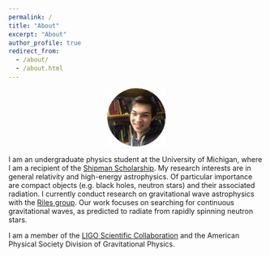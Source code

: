 ```yaml
---
permalink: /
title: "About"
excerpt: "About"
author_profile: true
redirect_from: 
  - /about/
  - /about.html
---
```

<p align="center"><img src = "/images/grantweldon.jpg" height="115" width="115"></p>


I am an undergraduate physics student at the University of Michigan, where I am a recipient of the <a href="https://shipmansociety.com/about-us/">Shipman Scholarship</a>. My research interests are in general relativity and high-energy astrophysics. Of particular importance are compact objects (e.g. black holes, neutron stars) and their associated radiation. I currently conduct research on gravitational wave astrophysics with the <a href="http://gallatin.physics.lsa.umich.edu/~keithr/MGWG.html">Riles group</a>. Our work focuses on searching for continuous gravitational waves, as predicted to radiate from rapidly spinning neutron stars.

I am a member of the <a href="https://www.ligo.org">LIGO Scientific Collaboration</a> and the American Physical Society Division of Gravitational Physics.
